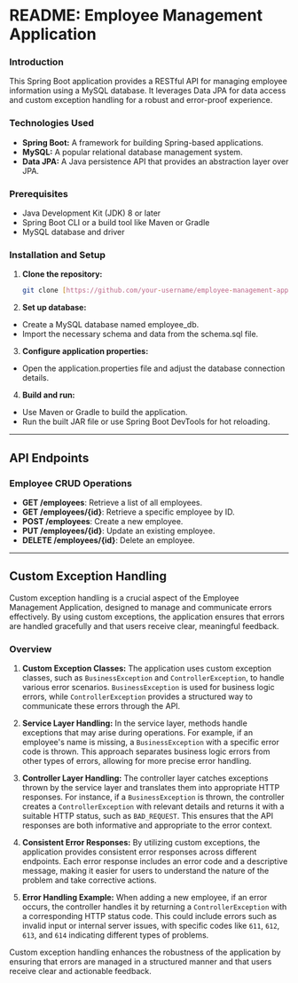 # README: Employee Management Application

### Introduction
This Spring Boot application provides a RESTful API for managing employee information using a MySQL database. It leverages Data JPA for data access and custom exception handling for a robust and error-proof experience.

### Technologies Used
* **Spring Boot:** A framework for building Spring-based applications.
* **MySQL:** A popular relational database management system.
* **Data JPA:** A Java persistence API that provides an abstraction layer over JPA.

### Prerequisites
* Java Development Kit (JDK) 8 or later
* Spring Boot CLI or a build tool like Maven or Gradle
* MySQL database and driver

### Installation and Setup
1. **Clone the repository:**
   ```bash
   git clone [https://github.com/your-username/employee-management-app](https://github.com/your-username/employee-management-app)
   ```
2. **Set up database:**
* Create a MySQL database named employee_db.
* Import the necessary schema and data from the schema.sql file.
3. **Configure application properties:**
* Open the application.properties file and adjust the database connection details.
4. **Build and run:**
* Use Maven or Gradle to build the application.
* Run the built JAR file or use Spring Boot DevTools for hot reloading.
---
  ## API Endpoints

### Employee CRUD Operations

- **GET /employees**: Retrieve a list of all employees.
- **GET /employees/{id}**: Retrieve a specific employee by ID.
- **POST /employees**: Create a new employee.
- **PUT /employees/{id}**: Update an existing employee.
- **DELETE /employees/{id}**: Delete an employee.
---
## Custom Exception Handling

Custom exception handling is a crucial aspect of the Employee Management Application, designed to manage and communicate errors effectively. By using custom exceptions, the application ensures that errors are handled gracefully and that users receive clear, meaningful feedback.

### Overview

1. **Custom Exception Classes:** The application uses custom exception classes, such as `BusinessException` and `ControllerException`, to handle various error scenarios. `BusinessException` is used for business logic errors, while `ControllerException` provides a structured way to communicate these errors through the API.

2. **Service Layer Handling:** In the service layer, methods handle exceptions that may arise during operations. For example, if an employee's name is missing, a `BusinessException` with a specific error code is thrown. This approach separates business logic errors from other types of errors, allowing for more precise error handling.

3. **Controller Layer Handling:** The controller layer catches exceptions thrown by the service layer and translates them into appropriate HTTP responses. For instance, if a `BusinessException` is thrown, the controller creates a `ControllerException` with relevant details and returns it with a suitable HTTP status, such as `BAD_REQUEST`. This ensures that the API responses are both informative and appropriate to the error context.

4. **Consistent Error Responses:** By utilizing custom exceptions, the application provides consistent error responses across different endpoints. Each error response includes an error code and a descriptive message, making it easier for users to understand the nature of the problem and take corrective actions.

5. **Error Handling Example:** When adding a new employee, if an error occurs, the controller handles it by returning a `ControllerException` with a corresponding HTTP status code. This could include errors such as invalid input or internal server issues, with specific codes like `611`, `612`, `613`, and `614` indicating different types of problems.

Custom exception handling enhances the robustness of the application by ensuring that errors are managed in a structured manner and that users receive clear and actionable feedback.
